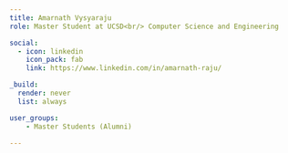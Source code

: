 ```yaml
---
title: Amarnath Vysyaraju
role: Master Student at UCSD<br/> Computer Science and Engineering

social:
  - icon: linkedin
    icon_pack: fab
    link: https://www.linkedin.com/in/amarnath-raju/

_build:
  render: never
  list: always

user_groups:
    - Master Students (Alumni)

---
```

